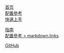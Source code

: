
<!-- 相对路径 -->
[首页](../README.md)  
[配置參考](../reference/config.md)  
[快速上手](./getting-started.md)  
<!-- 绝对路径 -->
[指南](/zh/guide/README.md)  
[配置參考 > markdown.links](/zh/reference/config.md#links)  
<!-- URL -->
[GitHub](https://github.com) 